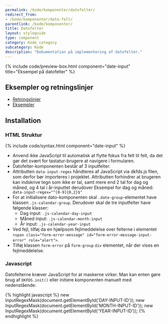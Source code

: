 ```yaml
---
permalink: /kode/komponenter/datofelter/
redirect_from:
- /kode/komponenter/dato-felt/
parentlink: /kode/komponenter/
title: Datofelter
layout: styleguide
type: component
category: Kode_category
subcategory: Kode
description: "Dokumentation på implementering af datofelter."
---
```


{% include code/preview-box.html component="date-input" title="Eksempel på datofelter" %}

## Eksempler og retningslinjer
<ul class="nobullet-list">
    <li><a href="/komponenter/datoangivelse/datofelter/#retningslinjer">Retningslinjer</a></li>
    <li><a href="/komponenter/datoangivelse/datofelter/">Eksempler</a></li>
</ul>

## Installation

### HTML Struktur

{% include code/syntax.html component="date-input" %}

- Anvend ikke JavaScript til automatisk at flytte fokus fra felt til felt, da det gør det svært for tastatur-brugere at navigere i formularen.
- Datofelter-komponenten består af 3 inputfelter.
- Attributten `data-input-regex` håndteres af JavaScript via dkfds.js filen, som derfor bør importeres i projektet.
Attributten forhindrer at brugeren kan indskrive tegn som ikke er tal, samt mere end 2 tal for dag og måned, og 4 tal i år-inputtet derudover  Eksempel for dag og måned: ` data-input-regex="^[0-9]{0,2}$"`
- For at initialisere dato-komponenten skal `.date-group`-elementet have klassen `.js-calendar-group`. Derudover skal de tre inputfelter have følgende klasser:
    - Dag input: `.js-calendar-day-input`
    - Måned input: `.js-calendar-month-input`
    - År input: `.js-calendar-year-input`
- Ved fejl, tilføj da en hjælpsom fejlmeddelelse over felterne i elementet `<span class="form-error-message" id="form-error-message-input-error" role="alert">`. 
- Tilføj klassen `form-error` på `form-group` `div` elementet, når der vises en fejlmeddelelse.


### Javascript
Datofelterne kræver JavaScript for at maskerne virker. Man kan enten gøre brug af `DKFDS.init()` eller initiere komponenten manuelt med nedenstående:

{% highlight javascript %}
new InputRegexMask(document.getElementById('DAY-INPUT-ID'));
new InputRegexMask(document.getElementById('MONTH-INPUT-ID'));
new InputRegexMask(document.getElementById('YEAR-INPUT-ID'));
{% endhighlight %}